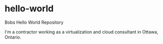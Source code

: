 # hello-world
Bobs Hello World Repository

I'm a contractor working as a virtualization and cloud consultant in Ottawa, Ontario.
